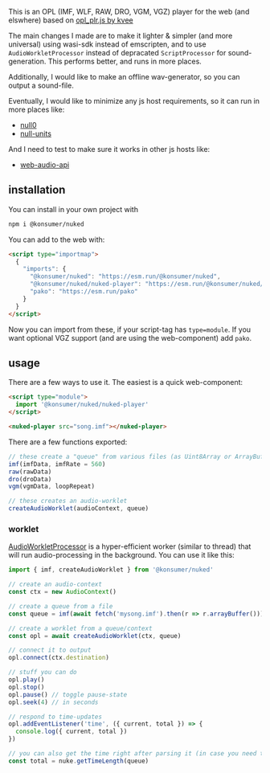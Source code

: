 This is an OPL (IMF, WLF, RAW, DRO, VGM, VGZ) player for the web (and elswhere) based on [opl_plr.js by kvee](http://software.kvee.cz/)

The main changes I made are to make it lighter & simpler (and more universal) using wasi-sdk instead of emscripten, and to use `AudioWorkletProcessor` instead of depracated `ScriptProcessor` for sound-generation. This performs better, and runs in more places.

Additionally, I would like to make an offline wav-generator, so you can output a sound-file.

Eventually, I would like to minimize any js host requirements, so it can run in more places like:

- [null0](https://github.com/notnullgames/null0)
- [null-units](https://github.com/konsumer/null-units)

And I need to test to make sure it works in other js hosts like:

- [web-audio-api](https://github.com/ircam-ismm/node-web-audio-api)

## installation

You can install in your own project with

```sh
npm i @konsumer/nuked
```

You can add to the web with:

```html
<script type="importmap">
  {
    "imports": {
      "@konsumer/nuked": "https://esm.run/@konsumer/nuked",
      "@konsumer/nuked/nuked-player": "https://esm.run/@konsumer/nuked/nuked-player",
      "pako": "https://esm.run/pako"
    }
  }
</script>
```

Now you can import from these, if your script-tag has `type=module`. If you want optional VGZ support (and are using the web-component) add `pako`. 

## usage

There are a few ways to use it. The easiest is a quick web-component:

```html
<script type="module">
  import '@konsumer/nuked/nuked-player'
</script>

<nuked-player src="song.imf"></nuked-player>
```

There are a few functions exported:


```js
// these create a "queue" from various files (as Uint8Array or ArrayBuffer, or whatever)
imf(imfData, imfRate = 560)
raw(rawData)
dro(droData)
vgm(vgmData, loopRepeat)

// these creates an audio-worklet
createAudioWorklet(audioContext, queue)
```

### worklet

[AudioWorkletProcessor](https://developer.mozilla.org/en-US/docs/Web/API/AudioWorkletProcessor) is a hyper-efficient worker (similar to thread) that will run audio-processing in the background. You can use it like this:

```js
import { imf, createAudioWorklet } from '@konsumer/nuked'

// create an audio-context
const ctx = new AudioContext()

// create a queue from a file
const queue = imf(await fetch('mysong.imf').then(r => r.arrayBuffer()))

// create a worklet from a queue/context
const opl = await createAudioWorklet(ctx, queue)

// connect it to output
opl.connect(ctx.destination)

// stuff you can do
opl.play()
opl.stop()
opl.pause() // toggle pause-state
opl.seek(4) // in seconds

// respond to time-updates
opl.addEventListener('time', ({ current, total }) => {
  console.log({ current, total })
})

// you can also get the time right after parsing it (in case you need time, but can't play it through audio-context)
const total = nuke.getTimeLength(queue)

```

